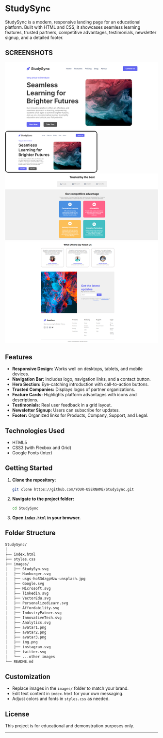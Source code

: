 # StudySync

StudySync is a modern, responsive landing page for an educational platform. Built with HTML and CSS, it showcases seamless learning features, trusted partners, competitive advantages, testimonials, newsletter signup, and a detailed footer.

## SCREENSHOTS

![Project Screenshot](screenshots/ss1.png)
<img src="screenshots/ss1.png" width="300" style="border:2px solid black; border-radius:10px"/>
![Project Screenshot](screenshots/ss2.png)
![Project Screenshot](screenshots/ss3.png)

## Features

- **Responsive Design:** Works well on desktops, tablets, and mobile devices.
- **Navigation Bar:** Includes logo, navigation links, and a contact button.
- **Hero Section:** Eye-catching introduction with call-to-action buttons.
- **Trusted Companies:** Displays logos of partner organizations.
- **Feature Cards:** Highlights platform advantages with icons and descriptions.
- **Testimonials:** Real user feedback in a grid layout.
- **Newsletter Signup:** Users can subscribe for updates.
- **Footer:** Organized links for Products, Company, Support, and Legal.

## Technologies Used

- HTML5
- CSS3 (with Flexbox and Grid)
- Google Fonts (Inter)

## Getting Started

1. **Clone the repository:**
   ```bash
   git clone https://github.com/YOUR-USERNAME/StudySync.git
   ```
2. **Navigate to the project folder:**
   ```bash
   cd StudySync
   ```
3. **Open `index.html` in your browser.**

## Folder Structure

```
StudySync/
│
├── index.html
├── styles.css
├── images/
│   ├── StudySyn.svg
│   ├── Hamburger.svg
│   ├── usgs-hoS3dzgpHzw-unsplash.jpg
│   ├── Google.svg
│   ├── Microsoft.svg
│   ├── linkedin.svg
│   ├── VectorEdu.svg
│   ├── PersonalizedLearn.svg
│   ├── Affordability.svg
│   ├── IndustryPatner.svg
│   ├── InnovativeTech.svg
│   ├── Analytics.svg
│   ├── avatar1.png
│   ├── avatar2.png
│   ├── avatar3.png
│   ├── img.png
│   ├── instagram.svg
│   ├── twitter.svg
│   └── ...other images
└── README.md
```

## Customization

- Replace images in the `images/` folder to match your brand.
- Edit text content in `index.html` for your own messaging.
- Adjust colors and fonts in `styles.css` as needed.

## License

This project is for educational and demonstration purposes only.

--- 
